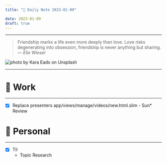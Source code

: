 ```yaml
---
title: "🌱 Daily Note 2023-01-09"

date: 2023-01-09
draft: true
---
```



---

> Friendship marks a life even more deeply than love. Love risks degenerating into obsession, friendship is never anything but sharing.
> — <cite>Elie Wiesel</cite>

![photo by Kara Eads on Unsplash](https://images.unsplash.com/photo-1557932937-1b5843aa7968?crop=entropy&cs=tinysrgb&fm=jpg&ixid=MnwzNjM5Nzd8MHwxfHJhbmRvbXx8fHx8fHx8fDE2NzMyMzA0NDU&ixlib=rb-4.0.3&q=80&w=500&h=500)

---


# 💼 Work
---
- [x] Replace presenters app/views/manage/videos/new.html.slim - Sun* Review


# 🌱 Personal
---
- [x] Til
	-  Topic Research 
